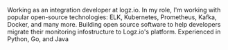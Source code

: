 Working as an integration developer at logz.io.
In my role, I'm working with popular open-source technologies: ELK, Kubernetes, Prometheus, Kafka, Docker, and many more. Building open source software to help developers migrate their monitoring infostructure to Logz.io's platform.
Experienced in Python, Go, and Java 
